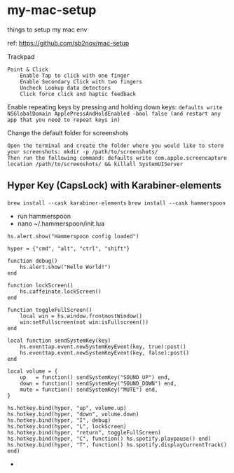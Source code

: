 # my-mac-setup
things to setup my mac env

ref: https://github.com/sb2nov/mac-setup

Trackpad

    Point & Click
        Enable Tap to click with one finger
        Enable Secondary Click with two fingers
        Uncheck Lookup data detectors
        Click force click and haptic feedback

Enable repeating keys by pressing and holding down keys: 
```defaults write NSGlobalDomain ApplePressAndHoldEnabled -bool false (and restart any app that you need to repeat keys in)```

Change the default folder for screenshots

    Open the terminal and create the folder where you would like to store your screenshots: mkdir -p /path/to/screenshots/
    Then run the following command: defaults write com.apple.screencapture location /path/to/screenshots/ && killall SystemUIServer

## Hyper Key (CapsLock) with Karabiner-elements
```brew install --cask karabiner-elements```
```brew install --cask hammerspoon```
* run hammerspoon
* nano ~/.hammerspoon/init.lua
```
hs.alert.show("Hammerspoon config loaded")

hyper = {"cmd", "alt", "ctrl", "shift"}

function debug()
    hs.alert.show("Hello World!")
end

function lockScreen()
    hs.caffeinate.lockScreen()
end

function toggleFullScreen()
    local win = hs.window.frontmostWindow()
    win:setFullscreen(not win:isFullscreen())
end

local function sendSystemKey(key)
    hs.eventtap.event.newSystemKeyEvent(key, true):post()
    hs.eventtap.event.newSystemKeyEvent(key, false):post()
end

local volume = {
    up   = function() sendSystemKey("SOUND_UP") end,
    down = function() sendSystemKey("SOUND_DOWN") end,
    mute = function() sendSystemKey("MUTE") end,
}

hs.hotkey.bind(hyper, "up", volume.up)
hs.hotkey.bind(hyper, "down", volume.down)
hs.hotkey.bind(hyper, "I", debug)
hs.hotkey.bind(hyper, "L", lockScreen)
hs.hotkey.bind(hyper, "return", toggleFullScreen)
hs.hotkey.bind(hyper, "C", function() hs.spotify.playpause() end)
hs.hotkey.bind(hyper, "T", function() hs.spotify.displayCurrentTrack() end)
```
* 

